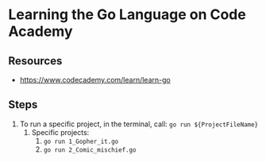 # Learning the Go Language on Code Academy

## Resources

- <https://www.codecademy.com/learn/learn-go>

## Steps

1. To run a specific project, in the terminal, call: `go run ${ProjectFileName}`
    1. Specific projects:
        1. `go run 1_Gopher_it.go`
        2. `go run 2_Comic_mischief.go`
